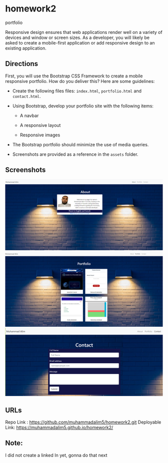 # homework2
portfolio


Responsive design ensures that web applications render well on a variety of devices and window or screen sizes. As a developer, you will likely be asked to create a mobile-first application or add responsive design to an existing application. 


## Directions

First, you will use the Bootstrap CSS Framework to create a mobile responsive portfolio. How do you deliver this? Here are some guidelines:

* Create the following files files: `index.html`, `portfolio.html` and `contact.html`.

* Using Bootstrap, develop your portfolio site with the following items:

   * A navbar

   * A responsive layout

   * Responsive images

* The Bootstrap portfolio should minimize the use of media queries.

* Screenshots are provided as a reference in the `assets` folder.

## Screenshots
![alt text](./assets/Capture1.PNG) 
![alt text](./assets/Capture2.PNG)
![alt text](./assets/Capture3.PNG)

## URLs

Repo Link : https://github.com/muhammadalim5/homework2.git
Deployable Link: https://muhammadalim5.github.io/homework2/

## Note:
I did not create a linked In yet, gonna do that next 